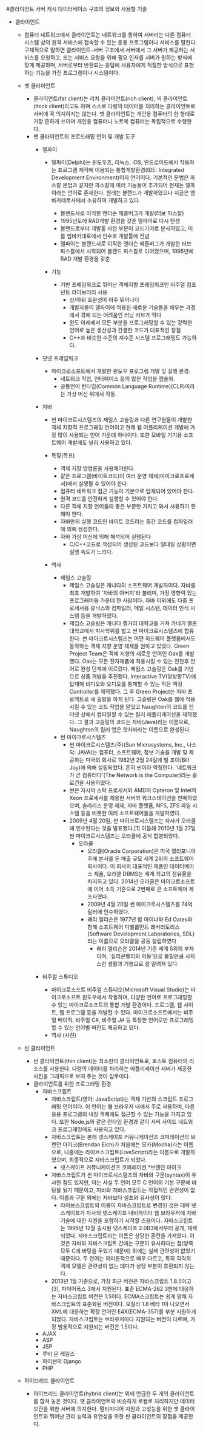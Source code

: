 #클라이언트 서버 캐시 데이터베이스 구조의 정보와 사용할 기술


* 클라이언트
  * 컴퓨터 네트워크에서 클라이언트는 네트워크를 통하여 서버라는 다른 컴퓨터 시스템 상의 원격 서비스에 접속할 수 있는 응용 프로그램이나 서비스를 말한다. 구체적으로 말하면 클라이언트-서버 구조에서 서버에서 그 서버가 제공하는 서비스를 요청하고, 또는 서비스 요청을 위해 필요 인자를 서버가 원하는 방식에 맞게 제공하며, 서버로부터 반환되는 응답에 사용자에게 적절한 방식으로 표현하는 기능을 가진 프로그램이나 시스템이다.
 
  * 팻 클라이언트
    *  클라이언트(fat client)는 리치 클라이언트(rich client), 씩 클라이언트(thick client)라고도 하며 스스로 다량의 데이터를 처리하는 클라이언트로 서버에 꼭 의지하지는 않는다. 팻 클라이언트는 개인용 컴퓨터의 한 형태로 가장 흔하게 쓰이며 개인용 컴퓨터나 노트북 컴퓨터는 독립적으로 수행한다. 
    * 팻 클라이언트의 프로드래밍 언어 및 개발 도구
      * 델파이
        * 델파이(Delphi)는 윈도우즈, 리눅스, iOS, 안드로이드에서 작동하는 프로그램 제작에 이용되는 통합개발환경(IDE: Integrated Development Environment)이자 언어이다. 기본적인 문법은 파스칼 문법과 같지만 파스칼에 여러 기능들이 추가되어 현재는 델파이라는 언어로 존재한다. 원래는 볼랜드가 개발하였으나 지금은 엠바카데로사에서 소유하여 개발하고 있다.
        
          * 볼랜드사로 이직한 앤더슨 헤즐버그가 개발(터보 파스칼)
          * 1995년도에 RAD개발 환경을 갖춘 델파이로 다시 탄생
          * 볼랜드로부터 개발툴 사업 부문이 코드기어로 분사하였고, 이를 엠바카데로에서 인수후 개발툴에 전념
          * 델파이는 볼랜드사로 이직한 엔더슨 헤즐버그가 개발한 터보 파스칼에서 시작되어 볼랜드 파스칼로 이어졌으며, 1995년에 RAD 개발 환경을 갖춘 
        * 기능
          * 기반 프레임워크로 뛰어난 객체지향 프레임워크인 비주얼 컴포넌트 라이브러리 사용
            * 상/하위 호완성이 아주 뛰어나다
            * 개발자들이 델파이에 적용된 새로운 기술들을 배우는 과정에서 겪에 되는 어려움인 러닝 커브가 작다
            * 윈도 아래에서 모든 부분을 프로그래밍할 수 있는 강력한 언어로 높은 생산성과 간결한 코드가 대표적인 장점
            * C++과 비슷한 수준의 저수준 시스템 프로그래밍도 가능하다.
        
      * 닷넷 프레임워크
        * 마이크로소프트에서 개발한 윈도우 프로그램 개발 및 실행 환경.
          * 네트워크 작업, 인터페이스 등의 많은 작업을 캡슐화.
          * 공통언어 런타임(Common Language Runtime)(CLR)이라는 가상 머신 위에서 작동.
      * 자바
        * 썬 마이크로시스템즈의 제임스 고슬링과 다른 연구원들이 개발한 객체 지향적 프로그래밍 언어이고 현제 웹 어플리케이션 개발에 가장 많이 사용되는 언어 가운데 하나이다. 또한 모바일 기기용 소프트웨어 개발에도 널리 사용하고 있다.
        * 특징(목표)
          * 객체 지향 방법론을 사용해야한다.
          * 같은 프로그램(바이트코드)이 여러 운영 체제(마이크로프로세서)에서 실행될 수 있어야 한다.
          * 컴퓨터 네트워크 접근 기능이 기본으로 탑재되어 있어야 한다.
          * 원격 코드를 안전하게 실행할 수 있어야 한다.
          * 다른 객체 지향 언어들의 좋은 부분만 가지고 와서 사용하기 편해야 한다.
          * 자바만의 실행 코드인 바이트 코드라는 중간 코드를 컴파일러에 의해 생성한다.
          * 자바 가상 머신에 의해 해석되어 실행된다
            * C/C++코드로 작성되어 생성된 코드보다 일대일 상황이면 실행 속도가 느리다.
          
        * 역사
          * 제임스 고슬링
            * 제임스 고슬링은 캐나다의 소프트웨어 개발자이다. 자바를 최초 개발하여 '자바의 아버지'라 불리며, 가장 영향력 있는 프로그래머들 가운데 한 사람이다. 자바 이외에도 다중 프로세서용 유닉스와 컴파일러, 메일 시스템, 데이터 인식 시스템 등을 개발하였다.
            * 제임스 고슬링은 캐나다 캘거리 대학교를 거쳐 카네기 멜론 대학교에서 박사학위를 밟고 썬 마이크로시스템즈에 합류한다. 썬 마이크로시스템즈는 어떤 하드웨어 플랫폼에서도 동작하는 객체 지향 운영 체제를 원하고 있었다. Green Project Team은 객체 지향의 새로운 언어인 Oak를 개발했다. Oak는 모든 전자제품에 적용시킬 수 있는 전천후 언어로 완성 단계에 이르렀다. 제임스 고슬링은 Oak를 기반으로 상품 개발을 추진했다. Interactive TV(양방향TV)에 탑재해 비디오와 오디오를 통제할 수 있는 작은 액정 Controller를 제작했다. 그 후 Green Project는 자바 프로젝트로 새 출발을 하게 된다. 고슬링은 Oak를 웹에 적용시킬 수 있는 코드 작업을 맡았고 Naughton이 코드를 인터넷 상에서 컴파일할 수 있는 킬러 애플리케이션을 제작했다. 그 결과 고슬링의 코드는 자바(Java)라는 이름으로, Naughton의 킬러 앱은 핫자바라는 이름으로 완성된다.
          * 썬 마이크로시스템즈
            * 썬 마이크로시스템즈(주)(Sun Microsystems, Inc., 나스닥: JAVA)는 컴퓨터, 소프트웨어, 정보 기술을 개발 및 제공하는 미국의 회사로 1982년 2월 24일에 빌 조이(Bill Joy)에 의해 설립되었다. 흔히 썬이라 약칭한다. '네트워크가 곧 컴퓨터다'(The Network is the Computer)라는 슬로건을 사용하였다.
            * 썬은 자사의 스팍 프로세서와 AMD의 Opteron 및 Intel의 Xeon 프로세서를 채용한 서버와 워크스테이션을 판매하였으며, 솔라리스 운영 체제, 자바 플랫폼, NFS, ZFS 파일 시스템 등을 비롯한 여러 소프트웨어들을 개발하였다.
            * 2009년 4월 20일, 썬 마이크로시스템즈는 자사가 오라클에 인수된다는 것을 발표했다.[1] 이듬해 2010년 1월 27일 썬 마이크로시스템즈는 오라클에 공식 합병되었다.
              * 오라클
                * 오라클(Oracle Corporation)은 미국 캘리포니아주에 본사를 둔 매출 규모 세계 2위의 소프트웨어 회사이다. 이 회사의 대표적인 제품인 데이터베이스 제품, 오라클 DBMS는 세계 최고의 점유율을 차지하고 있다. 2014년 오라클은 마이크로소프트에 이어 소득 기준으로 2번째로 큰 소프트웨어 제조사였다.
                * 2009년 4월 20일 썬 마이크로시스템즈를 74억 달러에 인수하였다.
                * 래리 엘리슨은 1977년 밥 마이너와 Ed Oates와 함께 소프트웨어 디밸롭먼트 래버러토리스(Software Development Laboratories, SDL)라는 이름으로 오라클을 공동 설립하였다
                  * 래리 엘리슨은 2014년 기준 세계 5위의 부자이며, '실리콘밸리의 악동'으로 불릴만큼 사치스런 생활과 기행으로 잘 알려져 있다.
      * 비주얼 스튜디오
        * 마이크로소프트 비주얼 스튜디오(Microsoft Visual Studio)는 마이크로소프트 윈도우에서 작동하며, 다양한 언어로 프로그래밍할 수 있는 마이크로소프트의 통합 개발 환경이다. 프로그램, 웹 사이트, 웹 프로그램 등을 개발할 수 있다. 마이크로소프트에서는 비주얼 베이직, 비주얼 C#, 비주얼 J# 등 특정한 언어로만 프로그래밍할 수 있는 언어별 버전도 제공하고 있다.
        * 역사 (사진)
      
         
  * 씬 클라이언트
    * 씬 클라이언트(thin client)는 최소한의 클라이언트로, 호스트 컴퓨터의 리소스를 사용한다. 다량의 데이터를 처리하는 애플리케이션 서버가 제공한 사진을 그래픽으로 보여 주는 것이 임무이다.
    * 클라이언트를 위한 프로그래밍 환경
      * 자바스크립트
        * 자바스크립트(영어: JavaScript)는 객체 기반의 스크립트 프로그래밍 언어이다. 이 언어는 웹 브라우저 내에서 주로 사용하며, 다른 응용 프로그램의 내장 객체에도 접근할 수 있는 기능을 가지고 있다. 또한 Node.js와 같은 런타임 환경과 같이 서버 사이드 네트워크 프로그래밍에도 사용되고 있다.
        * 자바스크립트는 본래 넷스케이프 커뮤니케이션즈 코퍼레이션의 브렌던 아이크(Brendan Eich)가 처음에는 모카(Mocha)라는 이름으로, 나중에는 라이브스크립트(LiveScript)라는 이름으로 개발하였으며, 최종적으로 자바스크립트가 되었다.
          * 넷스케이프 커뮤니케이션즈 코퍼레이션
            *브렌던 아이크
        * 자바스크립트가 썬 마이크로시스템즈의 자바와 구문(syntax)이 유사한 점도 있지만, 이는 사실 두 언어 모두 C 언어의 기본 구문에 바탕을 뒀기 때문이고, 자바와 자바스크립트는 직접적인 관련성이 없다. 이름과 구문 외에는 자바보다 셀프와 유사성이 많다.
          * 라이브스크립트의 이름이 자바스크립트로 변경된 것은 대략 넷스케이프가 자사의 넷스케이프 내비게이터 웹 브라우저에 자바 기술에 대한 지원을 포함하기 시작할 즈음이다. 자바스크립트는 1995년 12월 출시된 넷스케이프 2.0B3에서부터 공개, 채택되었다. 자바스크립트라는 이름은 상당한 혼란을 가져왔다. 이것은 자바와 자바스크립트 간에는 구문이 유사하다는 점(양쪽 모두 C에 바탕을 두었기 때문에) 외에는 실제 관련성이 없었기 때문이다. 두 언어는 의미론적으로 매우 다르고, 특히 각각의 객체 모델은 관련성이 없는 데다가 상당 부분이 호환되지 않는다.
        * 2013년 1월 기준으로, 가장 최근 버전은 자바스크립트 1.8.5이고[3], 파이어폭스 3에서 지원된다. 표준 ECMA-262 3판에 대응하는 자바스크립트 버전은 1.5이다. ECMA스크립트는 쉽게 말해 자바스크립트의 표준화된 버전이다. 모질라 1.8 베타 1이 나오면서 XML에 대응하는 확장 언어인 E4X(ECMA-357)를 부분 지원하게 되었다. 자바스크립트는 브라우저마다 지원되는 버전이 다르며, 가장 범용적으로 지원되는 버전은 1.5이다.
      * AJAX
      * ASP
      * JSP
      * 루비 온 레일스
      * 파이썬의 Django
      * PHP
  * 하이브리드 클라이언트
    * 하이브리드 클라이언트(hybrid client)는 위에 언급한 두 개의 클라이언트를 합쳐 놓은 것이다. 팻 클라이언트와 비슷하게 로컬로 처리하지만 데이터 보관을 위한 서버에 의지한다. 멀티미디어 지원과 고성능을 위한 팻 클라이언트와 뛰어난 관리 능력과 유연성을 위한 씬 클라이언트의 장점을 제공한다.
             
